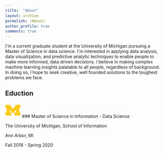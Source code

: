 ```yaml
---
title:  "About"
layout: archive
permalink: /About/
author_profile: true
comments: true
---
```


I'm a current graduate student at the University of Michigan pursuing a Master of Science in data science.  I'm interested in applying data analysis, data visualization, and predictive analytic techniques to enable people to make more informed, data driven decisions.  I believe in making complex machine learning insights palatable to all people, regardless of background.  In doing so, I hope to seek creative, well founded solutions to the toughest problems we face.

## Eduction
<img src="/assets/images/lgo_ncaa_michigan_wolverines.png" width="10%">    ### Master of Science in Information - Data Science

The University of Michigan, School of Information

Ann Arbor, MI

Fall 2018 - Spring 2020
